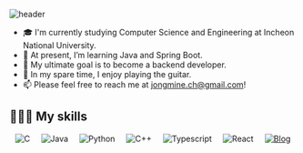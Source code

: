 ![header](https://capsule-render.vercel.app/api?type=waving&color=timeAuto&height=300&section=header&text=Jongmin%20Choi%20👋&fontSize=90&animation=fadeIn)

- 🎓 I'm currently studying Computer Science and Engineering at Incheon National University.
- 🌱 At present, I’m learning Java and Spring Boot.
- 🎯 My ultimate goal is to become a backend developer.
- 🎸 In my spare time, I enjoy playing the guitar.
- 📫 Please feel free to reach me at jongmine.ch@gmail.com!

<!--
![Anurag's GitHub stats](https://github-readme-stats.vercel.app/api?username=jongmine&show_icons=true&theme=ambient_gradient)
-->

## 🧑🏻‍💻 My skills

<div style="display:flex; justify-content: space-around; flex-wrap: wrap;">
  <img alt="C" src="https://img.shields.io/badge/C-A8B9CC?style=for-the-badge&logo=C&logoColor=white">
  <img alt="Java" src ="https://img.shields.io/badge/Java-ED8B00?style=for-the-badge&logo=openjdk&logoColor=white"/>
  <img alt="Python" src="https://img.shields.io/badge/Python-3776AB?style=for-the-badge&logo=Python&logoColor=white">
  <img alt="C++" src="https://img.shields.io/badge/C++-00599C?style=for-the-badge&logo=cplusplus&logoColor=white">
  <img alt="Typescript" src="https://img.shields.io/badge/Typescript-3178C6?style=for-the-badge&logo=typescript&logoColor=white">
  <img alt="React" src="https://img.shields.io/badge/React-61DAFB?style=for-the-badge&logo=react&logoColor=white">
  <a href="https://jongmine.github.io/">
    <img alt="Blog" src="https://img.shields.io/badge/Blog-jongmine.github.io-FF5722?style=for-the-badge&logo=blogger&logoColor=white">
  </a>
</div>
<!--
---

<a href="https://github.com/jongmine">
  <img align="left" src="https://github-readme-stats.vercel.app/api?username=jongmine&include_all_commits=true&show_icons=true&theme=ambient_gradient&hide_border=true&count_private=true" />
</a>
<a href="https://github.com/jongmine">
  <img align="left" src="https://github-readme-stats.vercel.app/api/top-langs/?username=jongmine&theme=ambient_gradient&layout=compact&exclude_repo=OPNE-CV,Python,Project,AWS_Serverless,Google_Image_Crawling,MFC-WINDOW-PROGRAMMING" />
</a>
<br clear="left"/>
-->
